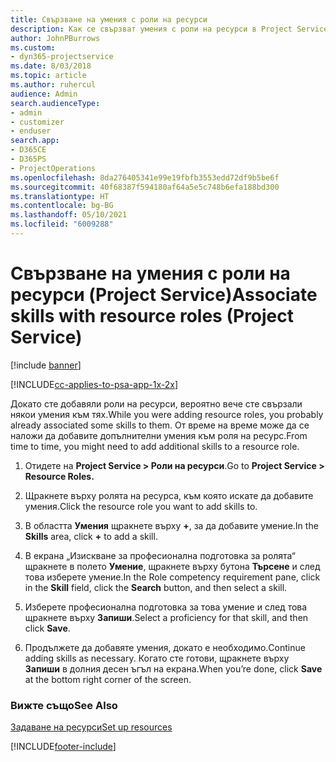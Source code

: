 ```yaml
---
title: Свързване на умения с роли на ресурси
description: Как се свързват умения с роли на ресурси в Project Service
author: JohnPBurrows
ms.custom:
- dyn365-projectservice
ms.date: 8/03/2018
ms.topic: article
ms.author: ruhercul
audience: Admin
search.audienceType:
- admin
- customizer
- enduser
search.app:
- D365CE
- D365PS
- ProjectOperations
ms.openlocfilehash: 8da276405341e99e19fbfb3553edd72df9b5be6f
ms.sourcegitcommit: 40f68387f594180af64a5e5c748b6efa188bd300
ms.translationtype: HT
ms.contentlocale: bg-BG
ms.lasthandoff: 05/10/2021
ms.locfileid: "6009288"
---
```

# <a name="associate-skills-with-resource-roles-project-service"></a><span data-ttu-id="e39a5-103">Свързване на умения с роли на ресурси (Project Service)</span><span class="sxs-lookup"><span data-stu-id="e39a5-103">Associate skills with resource roles (Project Service)</span></span>

[!include [banner](../includes/psa-now-project-operations.md)]

[!INCLUDE[cc-applies-to-psa-app-1x-2x](../includes/cc-applies-to-psa-app-1x-2x.md)]

<span data-ttu-id="e39a5-104">Докато сте добавяли роли на ресурси, вероятно вече сте свързали някои умения към тях.</span><span class="sxs-lookup"><span data-stu-id="e39a5-104">While you were adding resource roles, you probably already associated some skills to them.</span></span> <span data-ttu-id="e39a5-105">От време на време може да се наложи да добавите допълнителни умения към роля на ресурс.</span><span class="sxs-lookup"><span data-stu-id="e39a5-105">From time to time, you might need to add additional skills to a resource role.</span></span>  
  
1.  <span data-ttu-id="e39a5-106">Отидете на **Project Service > Роли на ресурси**.</span><span class="sxs-lookup"><span data-stu-id="e39a5-106">Go to **Project Service > Resource Roles.**</span></span>  
  
2.  <span data-ttu-id="e39a5-107">Щракнете върху ролята на ресурса, към която искате да добавите умения.</span><span class="sxs-lookup"><span data-stu-id="e39a5-107">Click the resource role you want to add skills to.</span></span>  
  
3.  <span data-ttu-id="e39a5-108">В областта **Умения** щракнете върху **+**, за да добавите умение.</span><span class="sxs-lookup"><span data-stu-id="e39a5-108">In the **Skills** area, click **+** to add a skill.</span></span>  
  
4.  <span data-ttu-id="e39a5-109">В екрана „Изискване за професионална подготовка за ролята“ щракнете в полето **Умение**, щракнете върху бутона **Търсене** и след това изберете умение.</span><span class="sxs-lookup"><span data-stu-id="e39a5-109">In the Role competency requirement pane, click in the **Skill** field, click the **Search** button,  and then select a skill.</span></span>  
  
5.  <span data-ttu-id="e39a5-110">Изберете професионална подготовка за това умение и след това щракнете върху **Запиши**.</span><span class="sxs-lookup"><span data-stu-id="e39a5-110">Select a proficiency for that skill, and then click **Save**.</span></span>  
  
6.  <span data-ttu-id="e39a5-111">Продължете да добавяте умения, докато е необходимо.</span><span class="sxs-lookup"><span data-stu-id="e39a5-111">Continue adding skills as necessary.</span></span> <span data-ttu-id="e39a5-112">Когато сте готови, щракнете върху **Запиши** в долния десен ъгъл на екрана.</span><span class="sxs-lookup"><span data-stu-id="e39a5-112">When you’re done, click **Save** at the bottom right corner of the screen.</span></span>  
  
### <a name="see-also"></a><span data-ttu-id="e39a5-113">Вижте също</span><span class="sxs-lookup"><span data-stu-id="e39a5-113">See Also</span></span>  
 [<span data-ttu-id="e39a5-114">Задаване на ресурси</span><span class="sxs-lookup"><span data-stu-id="e39a5-114">Set up resources</span></span>](../psa/set-up-resources.md)


[!INCLUDE[footer-include](../includes/footer-banner.md)]